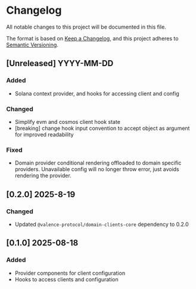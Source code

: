 # Changelog

All notable changes to this project will be documented in this file.

The format is based on [Keep a Changelog](https://keepachangelog.com/en/1.1.0/),
and this project adheres to [Semantic Versioning](https://semver.org/spec/v2.0.0.html).

## [Unreleased] YYYY-MM-DD

### Added

- Solana context provider, and hooks for accessing client and config

### Changed

- Simplify evm and cosmos client hook state
- [breaking] change hook input convention to accept object as argument for improved readability

### Fixed

- Domain provider conditional rendering offloaded to domain specific providers. Unavailable config will no longer throw error, just avoids rendering the provider.

## [0.2.0] 2025-8-19

### Changed

- Updated `@valence-protocol/domain-clients-core` dependency to 0.2.0

## [0.1.0] 2025-08-18

### Added

- Provider components for client configuration
- Hooks to access clients and configuration
